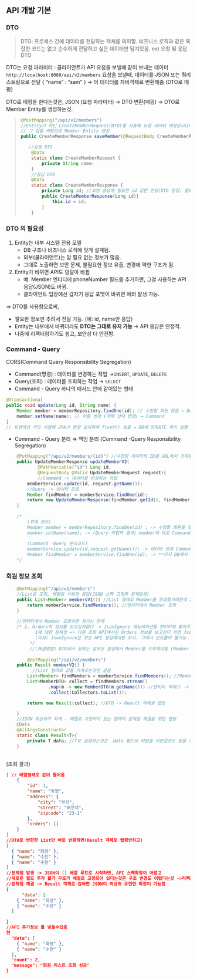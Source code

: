 ## API 개발 기본

### DTO

> DTO: 프로세스 간에 데이터를 전달하는 객체를 의미함. 비즈니스 로직과 같은 복잡한 코드는 없고 순수하게 전달하고 싶은 데이터만 담겨있음.
ex) 요청 및 응답 DTO

DTO는 요청 파라미터
: 클라이언트가 API 요청을 보낼때 같이 보내는 데이터 
`http://localhost:8080/api/v2/members` 요청을 보낼때, 데이터를 JSON 또는 쿼리 스트링으로 
전달
{
  “name” : “sam”
}
→ 이 데이터를 자바객체로 변환해줌 (DTO로 매핑)

DTO로 매핑을 한다는것은, 
JSON (요청 파라미터) → DTO 변환(매핑) → DTO로 Member Entity를 생성하는것.
> 
> 
> ```java
> @PostMapping("/api/v2/members")
> //Entity가 아닌 CreateMemberRequest(DTO)를 사용해 요청 데이터 매핑받고(DTO 로 요청 데이터를 받는것 
> // 그 값을 바탕으로 Member Entity 생성
> public CreateMemberResponse saveMember(@RequestBody CreateMemberRequest request)
> 
>    //요청 DTO
>     @Data
>     static class CreateMemberRequest {
>         private String name;
>     }
>     //응답 DTO
>     @Data
>     static class CreateMemberResponse {
>         private Long id; //요청 응답에 필요한 id 값만 전달(DTO 장점: 필요한 데이터만 선택적 골라서 전달)
>         public CreateMemberResponse(Long id){
>             this.id = id;
>         }
>     }
> ```
> 

### DTO 의 필요성

1. Entity는 내부 시스템 전용 모델
    - DB 구조나 비즈니스 로직에 맞게 설계됨.
    - 외부(클라이언트)는 알 필요 없는 정보가 많음.
    - 그대로 노출하면 보안 문제, 불필요한 정보 유출, 변경에 약한 구조가 됨.
2. Entity가 바뀌면 API도 덩달아 바뀜
    - 예: Member 엔티티에 phoneNumber 필드를 추가하면, 그걸 사용하는 API 응답(JSON)도 바뀜.
    - 클라이언트 입장에선 갑자기 응답 포맷이 바뀌면 에러 발생 가능.

⇒ DTO를 사용함으로써,

- 필요한 정보만 추려서 전달 가능. (예: id, name만 응답)
- Entity는 내부에서 바뀌더라도 **DTO는 그대로 유지 가능** → API 응답은 안정적.
- 나중에 리팩터링하기도 쉽고, 보안상 더 안전함.

### Command - Query

CORS(Command Query Responsibility Segregation) 

- Command(명령) : 데이터를 변경하는 작업 →`INSERT`, `UPDATE`, `DELETE`
- Query(조회) : 데이터를 조회하는 작업 → `SELECT`
- Command - Query 하나의 매서드 안에 같이있는 형태

```java
@Transactional
public void update(Long id, String name) {
    Member member = memberRepository.findOne(id); // 수정할 회원 찾음 → Query
    member.setName(name); // 이름 변경 (객체 상태 변경) → Command
}
// 트랜잭션 커밋 시점에 JPA가 변경 감지하여 flush() 호출 → DB에 UPDATE 쿼리 실행
```

- Command - Query 분리 ⇒ 책임 분리 (Command -Query Responsibility Segregation)

```java
    @PutMapping("/api/v2/members/{id}") //수정할 데이터의 ID를 URL에서 가져옴
    public UpdateMemberResponse updateMemberV2(
            @PathVariable("id") Long id,
            @RequestBody @Valid UpdateMemberRequest request){
            //Command -> 데이터를 변경하는 작업
        memberService.update(id, request.getName()); 
        //Query -> 데이터 조회
        Member findMember = memberService.findOne(id); 
        return new UpdateMemberResponse(findMember.getId(), findMember.getName());
    }
    
    /*
	    (위에 코드)
	    Member member = memberRepository.findOne(id) ; -> 수정할 회원을 찾고(Query) member 객체에 수정 회원을 저장
	    member.setName(name); -> (Query 작업의 결과) member에 바로 Command 수정작업을 한거 -> Query, Command가 분리가 되지않음
	    
	    (Command -Query 분리코드)
	    memberService.update(id,request.getName()); -> 데이터 변경 Command
	    Member findMember = memberService.findOne(id); -> **다시 DB에서 조회**
    */

```

### 회원 정보 조회

```java
    @GetMapping("/api/v1/members")
    //List로 조회, 배열을 사용한 응답(JSON 스펙 고정화 문제발생)
    public List<Member> membersV1(){ //List 형태로 Member를 조회했기때문에 JSON 배열형태로 값이 들어왔음을 알수 있음.
        return memberService.findMembers(); //엔티티에서 Member 조회
    }
    
    //엔티티에서 Member 조회하면 생기는 문제
    /* 1. Orders의 정보를 보고싶지않다 -> JsonIgnore 에노테이션을 엔티티에 붙여주면 됨
		   1에 대한 문제점 => 다른 조회 API에서는 Orders 정보를 보고싶다 하면 JsonIgnore을 붙이면 안됨
		   (이유) JsonIgnore은 모든 API 응답에대한 무시. 그래서 컨트롤이 불가능
		 */
		 //(해결방법) DTO에서 원하는 정보만 설정해서 Member를 조회해야함 (Member 조회API 응답 전용 설계를 한다는것!)
		
		@GetMapping("/api/v2/members")
    public Result memberV2() {
          //List 형태로 값을 가져오는것은 같음
        List<Member> findMembers = memberService.findMembers(); //Member 엔티티 조회
        List<MemberDTO> collect = findMembers.stream()
                .map(m -> new MemberDTO(m.getName())) //엔티티 객체() -> 원하는 필드(name)만 담은 DTO로 변환 ->list
                .collect(Collectors.toList());

        return new Result(collect); //DTO -> Reault 객체로 랩핑

    }
    //JSON 최상위가 되게 - 배열로 고정되어 있는 형태의 문제점 해결을 위한 랩핑
    @Data
    @AllArgsConstructor
    static class Result<T>{
        private T data; //T로 설정하는것은  data 필드의 타입을 어떤걸로도 받을 수 있다는것 * 응답의 데이터 타입을 유연하게 바꿀수 있음. 
    }
    
```

(조회 결과)

```json
[ // 배열형태로 값이 들어옴
    {
        "id": 1,
        "name": "화영",
        "address": {
            "city": "부산",
            "street": "해운대",
            "zipcode": "23-1"
        },
        "orders": []
    }
]
//DTO로 변한한 List만 바로 반환하면(Result 객체로 랩핑안하고)
[
  { "name": "화영" },
  { "name": "수진" },
  { "name": "수현" }
]
//문제점 발생 -> JSON이 [] 배열 루트로 시작하면, API 스펙확장이 어렵고
//새로운 필드 추가 불가 구조가 배열로 고정되어 있다는것은 구조 변경도 어렵다는것 ->리펙토링에서 문제생김
//문제점 해결 -> Result 객체로 감싸면 JSON이 최상위 유연한 확장이 가능함
{
	  "data": [
    { "name": "화영" },
    { "name": "수현" }
  ]

}
//API 추가정보 를 넣을수있음
현
  "data": [
    { "name": "화영" },
    { "name": "수현" }
  ],
  "count": 2,
  "message": "회원 리스트 조회 성공"
}
	
```